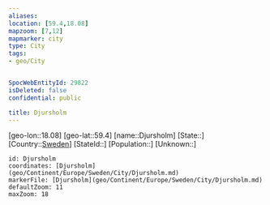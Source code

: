 ```yaml
---
aliases: 
location: [59.4,18.08]
mapzoom: [7,12] 
mapmarker: city 
type: City
tags:
- geo/City


SpocWebEntityId: 29822
isDeleted: false
confidential: public

title: Djursholm
---
```

[geo-lon::18.08]
[geo-lat::59.4]
[name::Djursholm]
[State::]
[Country::[Sweden](geo/Continent/Europe/Sweden.md)]
[StateId::]
[Population::]
[Unknown::]


```leaflet
id: Djursholm
coordinates: [Djursholm](geo/Continent/Europe/Sweden/City/Djursholm.md)
markerFile: [Djursholm](geo/Continent/Europe/Sweden/City/Djursholm.md)
defaultZoom: 11 
maxZoom: 18
```


